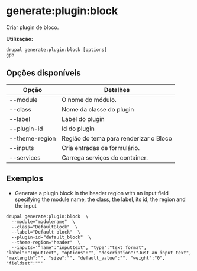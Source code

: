 # generate:plugin:block
Criar plugin de bloco.

**Utilização:**
```
drupal generate:plugin:block [options]
gpb
```

## Opções disponíveis
Opção | Detalhes
-------|-------------
--module | O nome do módulo.
--class | Nome da classe do plugin
--label | Label do plugin
--plugin-id | Id do plugin
--theme-region | Região do tema para renderizar o Bloco
--inputs | Cria entradas de formulário.
--services | Carrega serviços do container.

## Exemplos
* Generate a plugin block in the header region with an input field specifying the module name, the class, the label, its id, the region and the input
```
drupal generate:plugin:block  \
  --module="modulename"  \
  --class="DefaultBlock"  \
  --label="Default block"  \
  --plugin-id="default_block"  \
  --theme-region="header"  \
  --inputs='"name":"inputtext", "type":"text_format", "label":"InputText", "options":"", "description":"Just an input text", "maxlength":"", "size":"", "default_value":"", "weight":"0", "fieldset":""'
```
